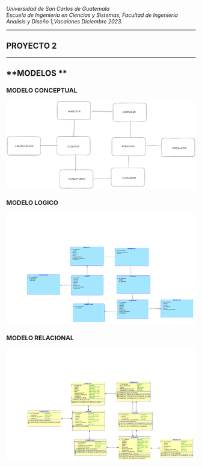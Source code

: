 *Universidad de San Carlos de Guatemala*  
*Escuela de Ingeniería en Ciencias y Sistemas, Facultad de Ingenieria*  
*Analisis y Diseño 1,Vacaiones Diciembre 2023.*  

___
## **PROYECTO 2**
___
## **MODELOS **
### **MODELO CONCEPTUAL**
![conceptual](../database/Modelo/conceptual.png)
### **MODELO LOGICO**
![logico](../database/Modelo/Logical.png)
### **MODELO RELACIONAL**
![RELACIONAL](../database/Modelo/Relational.png)